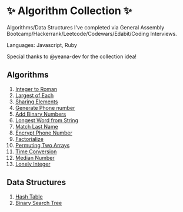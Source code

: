# ✨ Algorithm Collection ✨

Algorithms/Data Structures I've completed via General Assembly Bootcamp/Hackerrank/Leetcode/Codewars/Edabit/Coding Interviews.

Languages: Javascript, Ruby

Special thanks to @yeana-dev for the collection idea!

## Algorithms

1. [Integer to Roman](https://github.com/tiffanybibby/algorithm-collection/tree/main/integerToRoman)
2. [Largest of Each](https://github.com/tiffanybibby/algorithm-collection/tree/main/largestOfEach)
3. [Sharing Elements](https://github.com/tiffanybibby/algorithm-collection/tree/main/sharingElements)
4. [Generate Phone number](https://github.com/tiffanybibby/algorithm-collection/tree/main/generatePhoneNumber)
5. [Add Binary Numbers](https://github.com/tiffanybibby/algorithm-collection/tree/main/addBinaryNums)
6. [Longest Word from String](https://github.com/tiffanybibby/algorithm-collection/tree/main/longestWord)
7. [Match Last Name](https://github.com/tiffanybibby/algorithm-collection/tree/main/matchLastName)
8. [Encrypt Phone Number](https://github.com/tiffanybibby/algorithm-collection/tree/main/encrypt_phone_number)
9. [Factorialize](https://github.com/tiffanybibby/algorithm-collection/tree/main/factorialize)
10. [Permuting Two Arrays](https://github.com/tiffanybibby/algorithm-collection/tree/main/permutingTwoArrays)
11. [Time Conversion](https://github.com/tiffanybibby/algorithm-collection/tree/main/timeConversion)
12. [Median Number](https://github.com/tiffanybibby/algorithm-collection/tree/main/medianNumber)
13. [Lonely Integer](https://github.com/tiffanybibby/algorithm-collection/tree/main/lonelyInteger)



## Data Structures

1. [Hash Table](https://github.com/tiffanybibby/algorithm-collection/blob/main/data_structures/hash_table.js)
2. [Binary Search Tree](https://github.com/tiffanybibby/algorithm-collection/blob/main/data_structures/binary_search_tree/binary_search_tree.js)